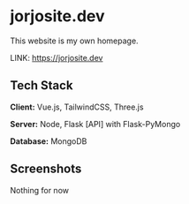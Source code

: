 
# jorjosite.dev

This website is my own homepage.

LINK: https://jorjosite.dev


## Tech Stack

**Client:** Vue.js, TailwindCSS, Three.js

**Server:** Node, Flask [API] with Flask-PyMongo

**Database:** MongoDB 


## Screenshots

Nothing for now




